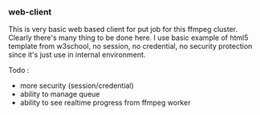 ### web-client ###

This is very basic web based client for put job for this ffmpeg cluster. Clearly there's many thing to be done here.
I use basic example of html5 template from w3school, no session, no credential, no security protection since it's just use in internal environment.

Todo :
- more security (session/credential)
- ability to manage queue
- ability to see realtime progress from ffmpeg worker
